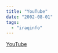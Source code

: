 ```yaml
---
title: "YouTube"
date: "2002-08-01"
tags: 
  - "iraqinfo"
---
```


[YouTube](https://www.youtube.com/watch?v=OXIgkmYejJg)
